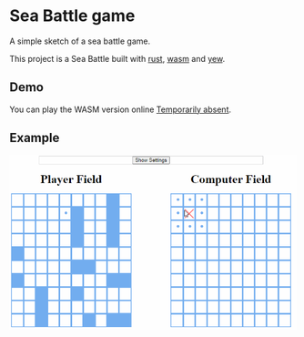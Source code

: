 # Sea Battle game 

A simple sketch of a sea battle game. 

This project is a Sea Battle built with [rust](https://www.rust-lang.org/), [wasm](https://webassembly.org/) and [yew](https://yew.rs/).

## Demo

You can play the WASM version online [Temporarily absent](). 

## Example

![Alt Text](doc/gif.gif)



